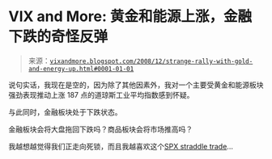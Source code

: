 <!--yml

分类：未分类

日期：2024-05-18 18:11:38

-->

# VIX and More: 黄金和能源上涨，金融下跌的奇怪反弹

> 来源：[`vixandmore.blogspot.com/2008/12/strange-rally-with-gold-and-energy-up.html#0001-01-01`](http://vixandmore.blogspot.com/2008/12/strange-rally-with-gold-and-energy-up.html#0001-01-01)

说句实话，我现在是空的，因为除了其他因素外，我对一个主要受黄金和能源板块强劲表现推动上涨 187 点的道琼斯工业平均指数感到怀疑。

与此同时，金融板块处于下跌状态。

金融板块会将大盘拖回下跌吗？商品板块会将市场推高吗？

我越想越觉得我们正走向死锁，而且我越喜欢这个[SPX straddle trade](http://vixandmore.blogspot.com/2008/12/is-spx-going-to-stick-close-to-900.html)...
